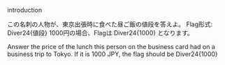 introduction

この名刺の人物が、東京出張時に食べた昼ご飯の値段を答えよ。
Flag形式: Diver24{値段}
1000円の場合、Flagは Diver24{1000} となります。

Answer the price of the lunch this person on the business card had on a business trip to Tokyo.
If it is 1000 JPY, the flag should be Diver24{1000}
